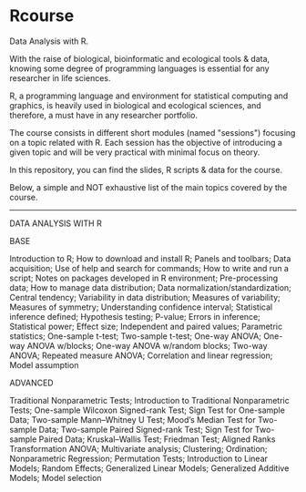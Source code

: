 # Rcourse
Data Analysis with R.

With the raise of biological, bioinformatic and ecological tools & data, knowing some degree of programming languages is essential for any researcher in life sciences.

R, a programming language and environment for statistical computing and graphics, is heavily used in biological and ecological sciences, and therefore, a must have in any researcher portfolio.

The course consists in different short modules (named "sessions") focusing on a topic related with R.
Each session has the objective of introducing a given topic and will be very practical with minimal focus on theory. 

In this repository, you can find the slides, R scripts & data for the course. 

Below, a simple and NOT exhaustive list of the main topics covered by the course.

________________________________________________________________________________________________
DATA ANALYSIS WITH R

BASE

Introduction to R;
How to download and install R;
Panels and toolbars;
Data acquisition;
Use of help and search for commands;
How to write and run a script;
Notes on packages developed in R environment;
Pre-processing data;
How to manage data distribution;
Data normalization/standardization;
Central tendency;
Variability in data distribution;
Measures of variability;
Measures of symmetry;
Understanding confidence interval;
Statistical inference defined;
Hypothesis testing;
P-value;
Errors in inference;
Statistical power;
Effect size;
Independent and paired values;
Parametric statistics;
One-sample t-test;
Two-sample t-test;
One-way ANOVA;
One-way ANOVA w/blocks;
One-way ANOVA w/random blocks;
Two-way ANOVA;
Repeated measure ANOVA;
Correlation and linear regression;
Model assumption

ADVANCED

Traditional Nonparametric Tests;
Introduction to Traditional Nonparametric Tests;
One-sample Wilcoxon Signed-rank Test;
Sign Test for One-sample Data;
Two-sample Mann–Whitney U Test;
Mood’s Median Test for Two-sample Data;
Two-sample Paired Signed-rank Test;
Sign Test for Two-sample Paired Data;
Kruskal–Wallis Test;
Friedman Test;
Aligned Ranks Transformation ANOVA;
Multivariate analysis;
Clustering;
Ordination;
Nonparametric Regression;
Permutation Tests;
Introduction to Linear Models;
Random Effects;
Generalized Linear Models;
Generalized Additive Models;
Model selection


